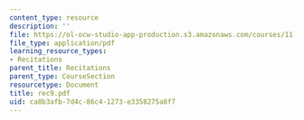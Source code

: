 ```yaml
---
content_type: resource
description: ''
file: https://ol-ocw-studio-app-production.s3.amazonaws.com/courses/11-204-planning-communications-and-digital-media-fall-2004/ca8b3afb7d4c86c41273e3358275a8f7_rec9.pdf
file_type: application/pdf
learning_resource_types:
- Recitations
parent_title: Recitations
parent_type: CourseSection
resourcetype: Document
title: rec9.pdf
uid: ca8b3afb-7d4c-86c4-1273-e3358275a8f7
---
```

